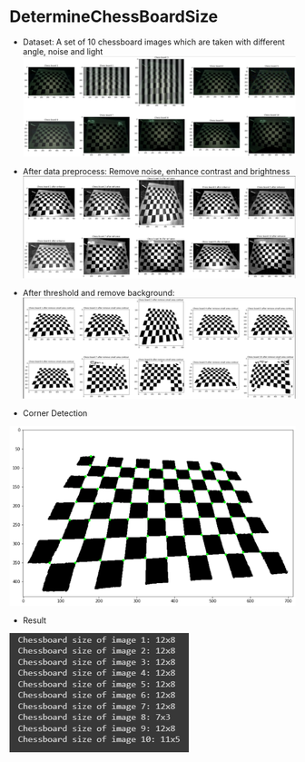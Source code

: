 # DetermineChessBoardSize
- Dataset: A set of 10 chessboard images which are taken with different angle, noise and light
![dataset](images/data.PNG)

- After data preprocess: Remove noise, enhance contrast and brightness
![preprocess](images/preprocess.PNG)

- After threshold and remove background:
![binary](images/threshold_removebackground.PNG)

- Corner Detection

![corner](images/corner_detection.PNG)

- Result

![result](images/size_result.PNG)
